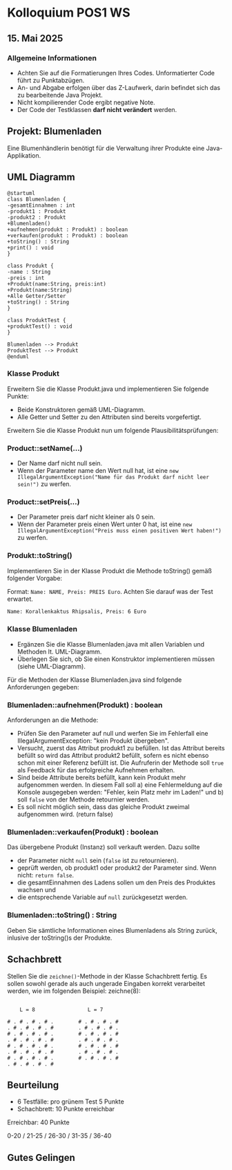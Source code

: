 # Kolloquium POS1 WS

## 15. Mai 2025

### Allgemeine Informationen

- Achten Sie auf die Formatierungen Ihres Codes. Unformatierter Code führt zu
  Punktabzügen.
- An- und Abgabe erfolgen über das Z-Laufwerk, darin befindet sich das zu
bearbeitende Java Projekt.
- Nicht kompilierender Code ergibt negative Note.
- Der Code der Testklassen **darf nicht verändert** werden.

## Projekt: Blumenladen

Eine Blumenhändlerin benötigt für die Verwaltung ihrer Produkte eine Java-Applikation.

## UML Diagramm

```plantuml
@startuml
class Blumenladen {
-gesamtEinnahmen : int
-produkt1 : Produkt
-produkt2 : Produkt
+Blumenladen()
+aufnehmen(produkt : Produkt) : boolean
+verkaufen(produkt : Produkt) : boolean
+toString() : String
+print() : void
}

class Produkt {
-name : String
-preis : int
+Produkt(name:String, preis:int)
+Produkt(name:String)
+Alle Getter/Setter
+toString() : String
}

class ProduktTest {
+produktTest() : void
}

Blumenladen --> Produkt
ProduktTest --> Produkt
@enduml
```

### Klasse Produkt

Erweitern Sie die Klasse Produkt.java und implementieren Sie folgende Punkte:

- Beide Konstruktoren gemäß UML-Diagramm.
- Alle Getter und Setter zu den Attributen sind bereits vorgefertigt.

Erweitern Sie die Klasse Produkt nun um folgende Plausibilitätsprüfungen:

### Product::setName(…)

- Der Name darf nicht null sein.
- Wenn der Parameter name den Wert null hat, ist eine
`new IllegalArgumentException("Name für das Produkt darf nicht leer sein!")` zu werfen.

### Product::setPreis(…)

- Der Parameter preis darf nicht kleiner als 0 sein.
- Wenn der Parameter preis einen Wert unter 0 hat, ist eine
`new IllegalArgumentException("Preis muss einen positiven Wert haben!")` zu werfen.

### Produkt::toString()

Implementieren Sie in der Klasse Produkt die Methode toString() gemäß folgender Vorgabe:

Format: `Name: NAME, Preis: PREIS Euro`. Achten Sie darauf was der Test erwartet.

```txt
Name: Korallenkaktus Rhipsalis, Preis: 6 Euro
```

### Klasse Blumenladen

- Ergänzen Sie die Klasse Blumenladen.java mit allen Variablen und Methoden lt. UML-Diagramm.
- Überlegen Sie sich, ob Sie einen Konstruktor implementieren müssen (siehe UML-Diagramm).

Für die Methoden der Klasse Blumenladen.java sind folgende Anforderungen gegeben:

### Blumenladen::aufnehmen(Produkt) : boolean

Anforderungen an die Methode:

- Prüfen Sie den Parameter auf null und werfen Sie im Fehlerfall  eine
IllegalArgumentException: "kein Produkt übergeben".
- Versucht, zuerst das Attribut produkt1 zu befüllen. Ist das Attribut bereits befüllt so wird
das Attribut produkt2 befüllt, sofern es nicht ebenso schon mit einer Referenz
befüllt ist. Die Aufruferin der Methode soll `true` als Feedback für das
erfolgreiche Aufnehmen erhalten.
- Sind beide Attribute bereits befüllt, kann kein Produkt mehr aufgenommen werden.
In diesem Fall soll a) eine Fehlermeldung auf die Konsole ausgegeben werden:
"Fehler, kein Platz mehr im Laden!" und b) soll `false` von der Methode retournier
werden.
- Es soll nicht möglich sein, dass das gleiche Produkt zweimal aufgenommen wird. (return false)

### Blumenladen::verkaufen(Produkt) : boolean

Das übergebene Produkt (Instanz) soll verkauft werden. Dazu sollte

- der Parameter nicht `null` sein (`false` ist zu retournieren).
- geprüft werden, ob produkt1 oder produkt2 der Parameter sind. Wenn nicht: `return false`.
- die gesamtEinnahmen des Ladens sollen um den Preis des Produktes wachsen und
- die entsprechende Variable auf `null` zurückgesetzt werden.

### Blumenladen::toString() : String

Geben Sie sämtliche Informationen eines Blumenladens als String zurück, inlusive der
toString()s der Produkte.

## Schachbrett

Stellen Sie die `zeichne()`-Methode in der Klasse Schachbrett fertig. Es sollen sowohl gerade
als auch ungerade Eingaben korrekt verarbeitet werden, wie im folgenden Beispiel: zeichne(8):

```text

    L = 8                 L = 7

# . # . # . # .        # . # . # . #
. # . # . # . #        . # . # . # .
# . # . # . # .        # . # . # . #
. # . # . # . #        . # . # . # .
# . # . # . # .        # . # . # . #
. # . # . # . #        . # . # . # .
# . # . # . # .        # . # . # . #
. # . # . # . #
```

## Beurteilung

- 6 Testfälle: pro grünem Test 5 Punkte
- Schachbrett: 10 Punkte erreichbar

Erreichbar: 40 Punkte

0-20 / 21-25 / 26-30 / 31-35 / 36-40

## Gutes Gelingen
